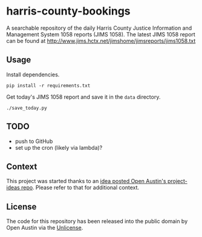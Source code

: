# harris-county-bookings

A searchable repository of the daily Harris County Justice Information and Management System 1058 reports (JIMS 1058).
The latest JIMS 1058 report can be found at http://www.jims.hctx.net/jimshome/jimsreports/jims1058.txt

## Usage

Install dependencies.

```
pip install -r requirements.txt
```

Get today's JIMS 1058 report and save it in the `data` directory.

```
./save_today.py
```

## TODO

- push to GitHub
- set up the cron (likely via lambda)?

## Context

This project was started thanks to an 
[idea posted Open Austin's project-ideas repo](https://github.com/open-austin/project-ideas/issues/73). Please refer to
that for additional context.

## License

The code for this repository has been released into the public domain by Open Austin via the
[Unlicense](http://unlicense.org).
